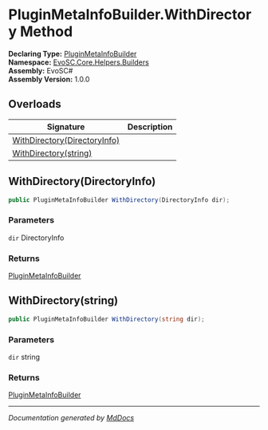 ﻿<!--  
  <auto-generated>   
    The contents of this file were generated by a tool.  
    Changes to this file may be list if the file is regenerated  
  </auto-generated>   
-->

# PluginMetaInfoBuilder.WithDirectory Method

**Declaring Type:** [PluginMetaInfoBuilder](../index.md)  
**Namespace:** [EvoSC.Core.Helpers.Builders](../../index.md)  
**Assembly:** EvoSC\#  
**Assembly Version:** 1.0.0

## Overloads

| Signature                                                   | Description |
| ----------------------------------------------------------- | ----------- |
| [WithDirectory(DirectoryInfo)](#withdirectorydirectoryinfo) |             |
| [WithDirectory(string)](#withdirectorystring)               |             |

## WithDirectory(DirectoryInfo)

```csharp
public PluginMetaInfoBuilder WithDirectory(DirectoryInfo dir);
```

### Parameters

`dir`  DirectoryInfo

### Returns

[PluginMetaInfoBuilder](../index.md)

## WithDirectory(string)

```csharp
public PluginMetaInfoBuilder WithDirectory(string dir);
```

### Parameters

`dir`  string

### Returns

[PluginMetaInfoBuilder](../index.md)

___

*Documentation generated by [MdDocs](https://github.com/ap0llo/mddocs)*
